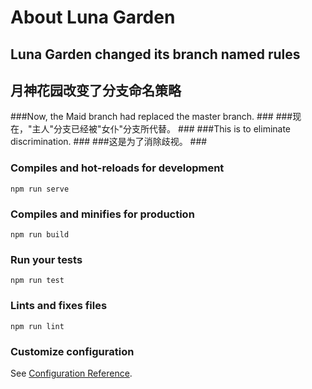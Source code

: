 # About Luna Garden

## Luna Garden changed its branch named rules ##
## 月神花园改变了分支命名策略 ##
###Now, the Maid branch had replaced the master branch. ###
###现在，"主人"分支已经被"女仆"分支所代替。 ###
###This is to eliminate discrimination. ###
###这是为了消除歧视。 ###

### Compiles and hot-reloads for development
```
npm run serve
```

### Compiles and minifies for production
```
npm run build
```

### Run your tests
```
npm run test
```

### Lints and fixes files
```
npm run lint
```

### Customize configuration
See [Configuration Reference](https://cli.vuejs.org/config/).
